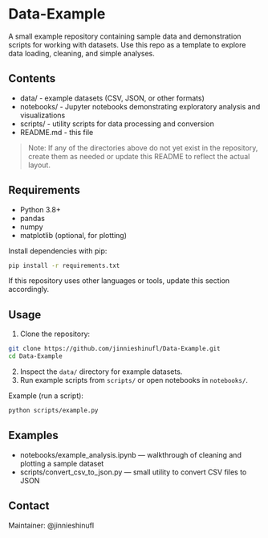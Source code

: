# Data-Example

A small example repository containing sample data and demonstration scripts for working with datasets. Use this repo as a template to explore data loading, cleaning, and simple analyses.

## Contents

- data/ - example datasets (CSV, JSON, or other formats)
- notebooks/ - Jupyter notebooks demonstrating exploratory analysis and visualizations
- scripts/ - utility scripts for data processing and conversion
- README.md - this file

> Note: If any of the directories above do not yet exist in the repository, create them as needed or update this README to reflect the actual layout.

## Requirements

- Python 3.8+
- pandas
- numpy
- matplotlib (optional, for plotting)

Install dependencies with pip:

```bash
pip install -r requirements.txt
```

If this repository uses other languages or tools, update this section accordingly.

## Usage

1. Clone the repository:

```bash
git clone https://github.com/jinnieshinufl/Data-Example.git
cd Data-Example
```

2. Inspect the `data/` directory for example datasets.
3. Run example scripts from `scripts/` or open notebooks in `notebooks/`.

Example (run a script):

```bash
python scripts/example.py
```

## Examples

- notebooks/example_analysis.ipynb — walkthrough of cleaning and plotting a sample dataset
- scripts/convert_csv_to_json.py — small utility to convert CSV files to JSON

## Contact

Maintainer: @jinnieshinufl
